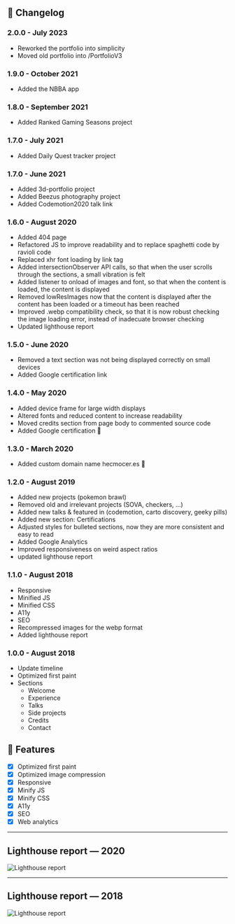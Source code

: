 ## :memo: Changelog

### 2.0.0 - July 2023
  - Reworked the portfolio into simplicity
  - Moved old portfolio into /PortfolioV3

### 1.9.0 - October 2021
  - Added the NBBA app

### 1.8.0 - September 2021
  - Added Ranked Gaming Seasons project

### 1.7.0 - July 2021
  - Added Daily Quest tracker project

### 1.7.0 - June 2021
  - Added 3d-portfolio project
  - Added Beezus photography project
  - Added Codemotion2020 talk link

### 1.6.0 - August 2020
  - Added 404 page
  - Refactored JS to improve readability and to replace spaghetti code by ravioli code
  - Replaced xhr font loading by link tag
  - Added intersectionObserver API calls, so that when the user scrolls through the sections, a small vibration is felt
  - Added listener to onload of images and font, so that when the content is loaded, the content is displayed
  - Removed lowResImages now that the content is displayed after the content has been loaded or a timeout has been reached
  - Improved .webp compatibility check, so that it is now robust checking the image loading error, instead of inadecuate browser checking
  - Updated lighthouse report

### 1.5.0 - June 2020
  - Removed a text section was not being displayed correctly on small devices
  - Added Google certification link

### 1.4.0 - May 2020
  - Added device frame for large width displays
  - Altered fonts and reduced content to increase readability
  - Moved credits section from page body to commented source code
  - Added Google certification 💪

### 1.3.0 - March 2020
  - Added custom domain name hecmocer.es 🎉

### 1.2.0 - August 2019
  - Added new projects (pokemon brawl)
  - Removed old and irrelevant projects (SOVA, checkers, ...)
  - Added new talks & featured in (codemotion, carto discovery, geeky pills)
  - Added new section: Certifications
  - Adjusted styles for bulleted sections, now they are more consistent and easy to read
  - Added Google Analytics
  - Improved responsiveness on weird aspect ratios
  - updated lighthouse report

### 1.1.0 - August 2018
  - Responsive
  - Minified JS
  - Minified CSS
  - A11y
  - SEO
  - Recompressed images for the webp format
  - Added lighthouse report

### 1.0.0 - August 2018
  - Update timeline
  - Optimized first paint
  - Sections
    - Welcome
    - Experience
    - Talks
    - Side projects
    - Credits
    - Contact

## :rocket: Features
- [x] Optimized first paint
- [X] Optimized image compression
- [X] Responsive
- [X] Minify JS
- [X] Minify CSS
- [X] A11y
- [X] SEO
- [X] Web analytics

---

## Lighthouse report — 2020

![Lighthouse report](https://raw.githubusercontent.com/hecmocer-pro/hecmocer-pro.github.com/master/media/LighthouseReport_08_2020.png)

---

## Lighthouse report — 2018

![Lighthouse report](https://raw.githubusercontent.com/hecmocer-pro/hecmocer-pro.github.com/master/media/LighthouseReport_08_2018.png)
